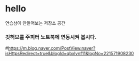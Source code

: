 # hello
 연습삼아 만들어보는 저장소 공간
### 깃허브를 주피터 노트북에 연동시켜 봅시다.

#https://m.blog.naver.com/PostView.naver?isHttpsRedirect=true&blogId=qbxlvnf11&logNo=221571908230
